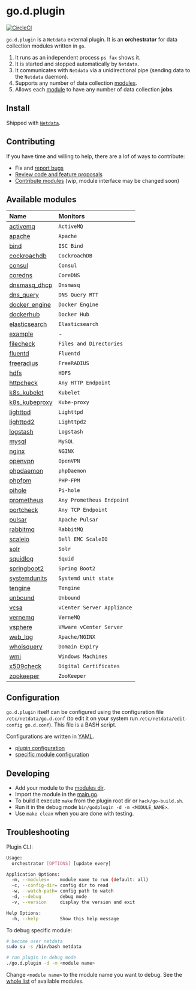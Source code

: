 # go.d.plugin

[![CircleCI](https://circleci.com/gh/netdata/go.d.plugin.svg?style=svg)](https://circleci.com/gh/netdata/go.d.plugin)

`go.d.plugin` is a `Netdata` external plugin. It is an **orchestrator** for data collection modules written in `go`.

1. It runs as an independent process `ps fax` shows it.
2. It is started and stopped automatically by `Netdata`.
3. It communicates with `Netdata` via a unidirectional pipe (sending data to the `Netdata` daemon).
4. Supports any number of data collection [modules](https://github.com/netdata/go.d.plugin/tree/master/modules).
5. Allows each [module](https://github.com/netdata/go.d.plugin/tree/master/modules) to have any number of data collection **jobs**.

## Install

Shipped with [`Netdata`](https://github.com/netdata/netdata).

## Contributing

If you have time and willing to help, there are a lof of ways to contribute:

-   Fix and [report bugs](https://github.com/netdata/go.d.plugin/issues/new)
-   [Review code and feature proposals](https://github.com/netdata/go.d.plugin/pulls)
-   [Contribute modules](https://github.com/netdata/go.d.plugin/blob/master/CONTRIBUTING.md) (wip, module interface may be changed soon)

## Available modules

| Name                                                                                      | Monitors                   |
| :---------------------------------------------------------------------------------------- | :------------------------- |
| [activemq](https://github.com/netdata/go.d.plugin/tree/master/modules/activemq)           | `ActiveMQ`                 |
| [apache](https://github.com/netdata/go.d.plugin/tree/master/modules/apache)               | `Apache`                   |
| [bind](https://github.com/netdata/go.d.plugin/tree/master/modules/bind)                   | `ISC Bind`                 |
| [cockroachdb](https://github.com/netdata/go.d.plugin/tree/master/modules/cockroachdb)     | `CockroachDB`              | 
| [consul](https://github.com/netdata/go.d.plugin/tree/master/modules/consul)               | `Consul`                   |
| [coredns](https://github.com/netdata/go.d.plugin/tree/master/modules/coredns)             | `CoreDNS`                  |
| [dnsmasq_dhcp](https://github.com/netdata/go.d.plugin/tree/master/modules/dnsmasq_dhcp)   | `Dnsmasq`                  |
| [dns_query](https://github.com/netdata/go.d.plugin/tree/master/modules/dnsquery)          | `DNS Query RTT`            |
| [docker_engine](https://github.com/netdata/go.d.plugin/tree/master/modules/docker_engine) | `Docker Engine`            |
| [dockerhub](https://github.com/netdata/go.d.plugin/tree/master/modules/dockerhub)         | `Docker Hub`               |
| [elasticsearch](https://github.com/netdata/go.d.plugin/tree/master/modules/elasticsearch) | `Elasticsearch`            |
| [example](https://github.com/netdata/go.d.plugin/tree/master/modules/example)             | -                          |
| [filecheck](https://github.com/netdata/go.d.plugin/tree/master/modules/filecheck)         | `Files and Directories`    | 
| [fluentd](https://github.com/netdata/go.d.plugin/tree/master/modules/fluentd)             | `Fluentd`                  |
| [freeradius](https://github.com/netdata/go.d.plugin/tree/master/modules/freeradius)       | `FreeRADIUS`               |
| [hdfs](https://github.com/netdata/go.d.plugin/tree/master/modules/hdfs)                   | `HDFS`                     |
| [httpcheck](https://github.com/netdata/go.d.plugin/tree/master/modules/httpcheck)         | `Any HTTP Endpoint`        |
| [k8s_kubelet](https://github.com/netdata/go.d.plugin/tree/master/modules/k8s_kubelet)     | `Kubelet`                  |
| [k8s_kubeproxy](https://github.com/netdata/go.d.plugin/tree/master/modules/k8s_kubeproxy) | `Kube-proxy`               |
| [lighttpd](https://github.com/netdata/go.d.plugin/tree/master/modules/lighttpd)           | `Lighttpd`                 |
| [lighttpd2](https://github.com/netdata/go.d.plugin/tree/master/modules/lighttpd2)         | `Lighttpd2`                |
| [logstash](https://github.com/netdata/go.d.plugin/tree/master/modules/logstash)           | `Logstash`                 |
| [mysql](https://github.com/netdata/go.d.plugin/tree/master/modules/mysql)                 | `MySQL`                    |
| [nginx](https://github.com/netdata/go.d.plugin/tree/master/modules/nginx)                 | `NGINX`                    |
| [openvpn](https://github.com/netdata/go.d.plugin/tree/master/modules/openvpn)             | `OpenVPN`                  |
| [phpdaemon](https://github.com/netdata/go.d.plugin/tree/master/modules/phpdaemon)         | `phpDaemon`                |
| [phpfpm](https://github.com/netdata/go.d.plugin/tree/master/modules/phpfpm)               | `PHP-FPM`                  |
| [pihole](https://github.com/netdata/go.d.plugin/tree/master/modules/pihole)               | `Pi-hole`                  |
| [prometheus](https://github.com/netdata/go.d.plugin/tree/master/modules/prometheus)       | `Any Prometheus Endpoint`  |
| [portcheck](https://github.com/netdata/go.d.plugin/tree/master/modules/portcheck)         | `Any TCP Endpoint`         |
| [pulsar](https://github.com/netdata/go.d.plugin/tree/master/modules/portcheck)            | `Apache Pulsar`            |
| [rabbitmq](https://github.com/netdata/go.d.plugin/tree/master/modules/rabbitmq)           | `RabbitMQ`                 |
| [scaleio](https://github.com/netdata/go.d.plugin/tree/master/modules/scaleio)             | `Dell EMC ScaleIO`         |
| [solr](https://github.com/netdata/go.d.plugin/tree/master/modules/solr)                   | `Solr`                     |
| [squidlog](https://github.com/netdata/go.d.plugin/tree/master/modules/squidlog)           | `Squid`                    |
| [springboot2](https://github.com/netdata/go.d.plugin/tree/master/modules/springboot2)     | `Spring Boot2`             |
| [systemdunits](https://github.com/netdata/go.d.plugin/tree/master/modules/systemdunits)   | `Systemd unit state`       |
| [tengine](https://github.com/netdata/go.d.plugin/tree/master/modules/tengine)             | `Tengine`                  |
| [unbound](https://github.com/netdata/go.d.plugin/tree/master/modules/unbound)             | `Unbound`                  |
| [vcsa](https://github.com/netdata/go.d.plugin/tree/master/modules/vcsa)                   | `vCenter Server Appliance` |
| [vernemq](https://github.com/netdata/go.d.plugin/tree/master/modules/vernemq)             | `VerneMQ`                  | 
| [vsphere](https://github.com/netdata/go.d.plugin/tree/master/modules/vsphere)             | `VMware vCenter Server`    |
| [web_log](https://github.com/netdata/go.d.plugin/tree/master/modules/weblog)              | `Apache/NGINX`             |
| [whoisquery](https://github.com/netdata/go.d.plugin/tree/master/modules/whoisquery)       | `Domain Expiry`            |
| [wmi](https://github.com/netdata/go.d.plugin/tree/master/modules/wmi)                     | `Windows Machines`         |
| [x509check](https://github.com/netdata/go.d.plugin/tree/master/modules/x509check)         | `Digital Certificates`     |
| [zookeeper](https://github.com/netdata/go.d.plugin/tree/master/modules/zookeeper)         | `ZooKeeper`                |

## Configuration

`go.d.plugin` itself can be configured using the configuration file `/etc/netdata/go.d.conf`
(to edit it on your system run `/etc/netdata/edit-config go.d.conf`). This file is a BASH script.

Configurations are written in [YAML](http://yaml.org/).

-   [plugin configuration](https://github.com/netdata/go.d.plugin/blob/master/config/go.d.conf)
-   [specific module configuration](https://github.com/netdata/go.d.plugin/tree/master/config/go.d)

## Developing

-   Add your module to the [modules dir](https://github.com/netdata/go.d.plugin/tree/master/modules).
-   Import the module in the [main.go](https://github.com/netdata/go.d.plugin/blob/master/cmd/godplugin/main.go).
-   To build it execute `make` from the plugin root dir or `hack/go-build.sh`.
-   Run it in the debug mode `bin/godplugin -d -m <MODULE_NAME>`.
-   Use `make clean` when you are done with testing.

## Troubleshooting

Plugin CLI:

```sh
Usage:
  orchestrator [OPTIONS] [update every]

Application Options:
  -m, --modules=    module name to run (default: all)
  -c, --config-dir= config dir to read
  -w, --watch-path= config path to watch
  -d, --debug       debug mode
  -v, --version     display the version and exit

Help Options:
  -h, --help        Show this help message
```

To debug specific module:

```sh
# become user netdata
sudo su -s /bin/bash netdata

# run plugin in debug mode
./go.d.plugin -d -m <module name>
```

Change `<module name>` to the module name you want to debug.
See the [whole list](#available-modules) of available modules.

